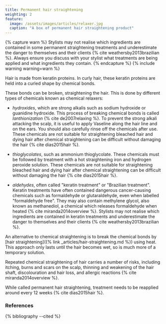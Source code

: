 ```yaml
---
title: Permanent hair straightening
weighting: 2
feature:
  image: /assets/images/articles/relaxer.jpg
  caption: "A box of permanent hair straightening product"
---
```


{% capture warn %}
Stylists may not realise which ingredients are contained in some permanent straightening treatments and underestimate the danger to themselves and their clients {% cite weathersby2013brazilian %}. Always ensure you discuss with your stylist what treatments are being applied and what ingredients they contain.
{% endcapture %}
{% include warning warning=warn %}

Hair is made from keratin proteins. In curly hair, these keratin proteins are held into a curled shape by chemical bonds.

These bonds can be broken, straightening the hair. This is done by different types of chemicals known as chemical relaxers:

- *hydroxides*, which are strong alkalis such as sodium hydroxide or guanidine hydroxide. This process of breaking chemical bonds is called *lanthionization* {% cite de2007relaxing %}. To prevent the strong alkali attacking the scalp, it is useful to apply Vaseline along the hair line and on the ears. You should also carefully rinse off the chemicals after use. These chemicals are not suitable for straightening bleached hair and dying hair after chemical straightening can be difficult without damaging the hair {% cite dias2015hair %}.

- *thioglycolates*, such as ammonium thioglycolate. These chemicals must be followed by treatment with a hot straightening iron and hydrogen peroxide solution. These chemicals are not suitable for straightening bleached hair and dying hair after chemical straightening can be difficult without damaging the hair {% cite dias2015hair %}.

- *aldehydes*, often called "keratin treatment" or "Brazilian treatment". Keratin treatments have often contained dangerous cancer-causing chemicals such as formaldehyde or glutaraldehyde, even when labelled "formaldehyde free". They may also contain methylene glycol, also known as methanediol, a chemical which releases formaldehyde when heated {% cite miranda2014overview %}. Stylists may not realise which ingredients are contained in keratin treatments and underestimate the danger to themselves and their clients {% cite weathersby2013brazilian %}.

An alternative to chemical straightening is to break the chemical bonds by [hair straightening]({% link _articles/hair-straightening.md %}) using heat. This approach only lasts until the hair becomes wet, so is much more of a temporary solution.

Repeated chemical straightening of hair carries a number of risks, including itching, burns and scars on the scalp, thinning and weakening of the hair shaft, discolouration and hair loss, and allergic reactions {% cite miranda2014overview %}.

While called permanent hair straightening, treatment needs to be reapplied around every 12 weeks {% cite dias2015hair %}.

### References

{% bibliography --cited %}